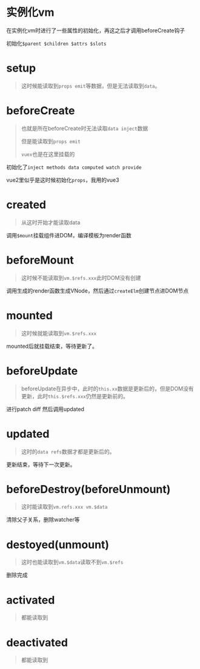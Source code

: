 # 实例化vm

在实例化vm时进行了一些属性的初始化，再这之后才调用beforeCreate钩子

初始化`$parent $children $attrs $slots`

# setup

> 这时候能读取到`props emit`等数据，但是无法读取到`data`。

# beforeCreate

> 也就是所在beforeCreate时无法读取`data inject`数据
>
> 但是能读取到`props emit`
>
> `vuex`也是在这里挂载的

初始化了`inject methods data computed watch provide`

vue2里似乎是这时候初始化`props`，我用的vue3


# created

> 从这时开始才能读取data

调用`$mount`挂载组件进DOM，编译模板为render函数

# beforeMount

> 这时候不能读取到`vm.$refs.xxx`此时DOM没有创建

调用生成的render函数生成VNode，然后通过`createElm`创建节点进DOM节点

# mounted

> 这时候就能读取到`vm.$refs.xxx`

mounted后就挂载结束，等待更新了。

# beforeUpdate

>  beforeUpdate在异步中，此时的`this.xx`数据是更新后的，但是DOM没有更新，此时`this.$refs.xxx`仍然是更新前的。

进行patch diff 然后调用updated

# updated

> 这时的`data refs`数据才都是更新后的。

更新结束，等待下一次更新。

# beforeDestroy(beforeUnmount)

> 这时能读取到`vm.refs.xxx vm.$data`

清除父子关系，删除watcher等

# destoyed(unmount)

> 这时也能读取到`vm.$data`读取不到`vm.$refs`

删除完成

# activated

> 都能读取到

# deactivated

> 都能读取到
